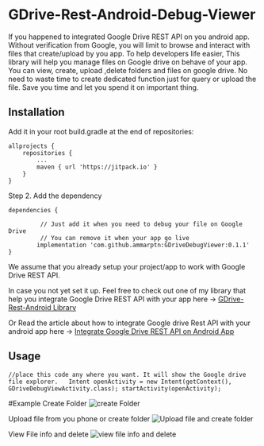# GDrive-Rest-Android-Debug-Viewer
If you happened to integrated Google Drive REST API on you android app. Without verification from Google, you will limit to browse and interact with files that create/upload by you app. 
To help developers life easier, This library will help you manage files on Google drive on behave of your app. You can view, create, upload ,delete folders and files on google drive.
No need to waste time to create dedicated function just for query or upload the file. Save you time and let you spend it on important thing.



## Installation


Add it in your root build.gradle at the end of repositories:

	allprojects {
		repositories {
			...
			maven { url 'https://jitpack.io' }
		}
	}
Step 2. Add the dependency

	dependencies {
	
             // Just add it when you need to debug your file on Google Drive
             // You can remove it when your app go live
            implementation 'com.github.ammarptn:GDriveDebugViewer:0.1.1'
	}


We assume that you already setup your project/app to work with Google Drive REST API.

In case you not yet set it up. Feel free to check out one of my library that help you integrate Google Drive REST API with your app here -> [GDrive-Rest-Android Library](https://github.com/ammarptn/GDrive-Rest-Android)

Or Read the article about how to integrate Google drive Rest API with your android app here -> [Integrate Google Drive REST API on Android App](https://medium.com/ammarptn/integrate-google-drive-rest-api-on-android-app-bc4ddbd90820) 





## Usage

`
    //place this code any where you want. It will show the Google drive file explorer.  
    Intent openActivity = new Intent(getContext(), GDriveDebugViewActivity.class);
    startActivity(openActivity);
`

#Example
Create Folder
![create Folder](https://raw.githubusercontent.com/ammarptn/GDriveDebugViewer/master/doc_img/create_folder.jpg    "create Folder")

Upload file from you phone or create folder
![Upload file and create folder](https://raw.githubusercontent.com/ammarptn/GDriveDebugViewer/master/doc_img/upload_and_create_folder.jpg    "upload file and create folder")

View File info and delete
![view file info and delete](https://raw.githubusercontent.com/ammarptn/GDriveDebugViewer/master/doc_img/file_info_and_delete.jpg    "View file info and delete")










